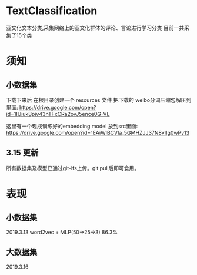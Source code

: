 # TextClassification
亚文化文本分类,采集网络上的亚文化群体的评论、言论进行学习分类 目前一共采集了15个类

# 须知
## 小数据集
下载下来后 在根目录创建一个 resources 文件 把下载的 weibo分词压缩包解压到里面:
https://drive.google.com/open?id=1IUiukBpiv43nTFxCRa2ovJ5ence0G-VL

这里有一个现成训练好的embedding model 放到src里面:
https://drive.google.com/open?id=1EAiWlBCVIa_5GMHZJJ37N8vIIg0wPv13

## 3.15 更新
所有数据集及模型已通过git-lfs上传。git pull后即可食用。

# 表现
## 小数据集
2019.3.13 word2vec + MLP(50->25->3) 86.3%

## 大数据集
2019.3.16
